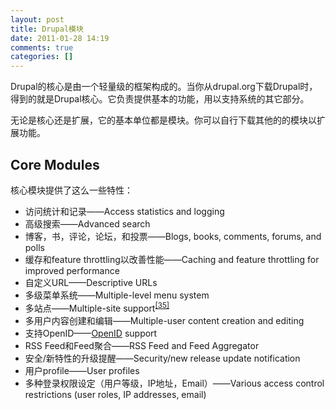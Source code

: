 ```yaml
---
layout: post
title: Drupal模块
date: 2011-01-28 14:19
comments: true
categories: []
---
```

Drupal的核心是由一个轻量级的框架构成的。当你从drupal.org下载Drupal时，得到的就是Drupal核心。它负责提供基本的功能，用以支持系统的其它部分。

无论是核心还是扩展，它的基本单位都是模块。你可以自行下载其他的的模块以扩展功能。
<h2>Core Modules</h2>
核心模块提供了这么一些特性：
<ul>
	<li>访问统计和记录——Access statistics and logging</li>
	<li>高级搜索——Advanced search</li>
	<li>博客，书，评论，论坛，和投票——Blogs, books, comments, forums, and polls</li>
	<li>缓存和feature throttling以改善性能——Caching and feature throttling for improved performance</li>
	<li>自定义URL——Descriptive URLs</li>
	<li>多级菜单系统——Multiple-level menu system</li>
	<li>多站点——Multiple-site support<sup><a href="http://en.wikipedia.org/wiki/Drupal#cite_note-multisite-34">[35]</a></sup></li>
	<li>多用户内容创建和编辑——Multiple-user content creation and editing</li>
	<li>支持OpenID——<a title="OpenID" href="http://en.wikipedia.org/wiki/OpenID">OpenID</a> support</li>
	<li>RSS Feed和Feed聚合——RSS Feed and Feed Aggregator</li>
	<li>安全/新特性的升级提醒——Security/new release update notification</li>
	<li>用户profile——User profiles</li>
	<li>多种登录权限设定（用户等级，IP地址，Email）——Various access control restrictions (user roles, IP addresses, email)</li>
</ul>
